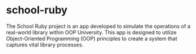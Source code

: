 # school-ruby
The School Ruby project is an app developed to simulate the operations of a real-world library within OOP University. This app is designed to utilize Object-Oriented Programming (OOP) principles to create a system that captures vital library processes.

